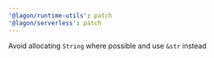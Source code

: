 ```yaml
---
'@lagon/runtime-utils': patch
'@lagon/serverless': patch
---
```


Avoid allocating `String` where possible and use `&str` instead
